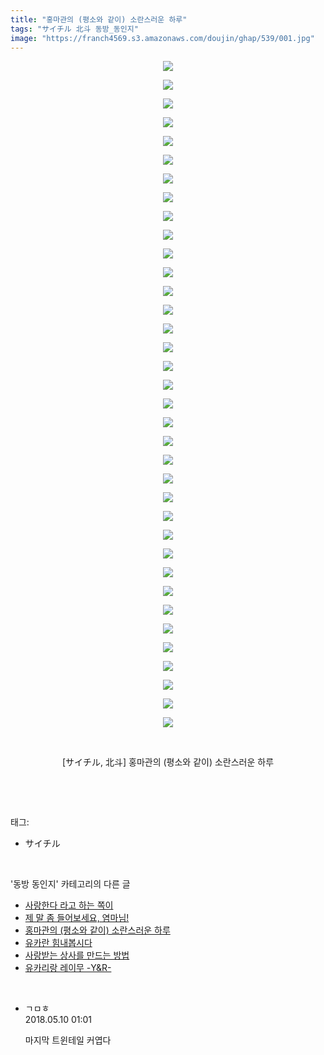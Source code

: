 ```yaml
---
title: "홍마관의 (평소와 같이) 소란스러운 하루"
tags: "サイチル 北斗 동방_동인지"
image: "https://franch4569.s3.amazonaws.com/doujin/ghap/539/001.jpg"
---
```

<div class="article">
<p style="text-align: center; clear: none; float: none;"><img src="{{ site.imgserver2 }}/ghap/539/001.jpg"/></p>
<p style="text-align: center; clear: none; float: none;"><img src="{{ site.imgserver2 }}/ghap/539/002.jpg"/></p>
<p style="text-align: center; clear: none; float: none;"><img src="{{ site.imgserver2 }}/ghap/539/003.jpg"/></p>
<p style="text-align: center; clear: none; float: none;"><img src="{{ site.imgserver2 }}/ghap/539/004.jpg"/></p>
<p style="text-align: center; clear: none; float: none;"><img src="{{ site.imgserver2 }}/ghap/539/005.jpg"/></p>
<p style="text-align: center; clear: none; float: none;"><img src="{{ site.imgserver2 }}/ghap/539/006.jpg"/></p>
<p style="text-align: center; clear: none; float: none;"><img src="{{ site.imgserver2 }}/ghap/539/007.jpg"/></p>
<p style="text-align: center; clear: none; float: none;"><img src="{{ site.imgserver2 }}/ghap/539/008.jpg"/></p>
<p style="text-align: center; clear: none; float: none;"><img src="{{ site.imgserver2 }}/ghap/539/009.jpg"/></p>
<p style="text-align: center; clear: none; float: none;"><img src="{{ site.imgserver2 }}/ghap/539/010.jpg"/></p>
<p style="text-align: center; clear: none; float: none;"><img src="{{ site.imgserver2 }}/ghap/539/011.jpg"/></p>
<p style="text-align: center; clear: none; float: none;"><img src="{{ site.imgserver2 }}/ghap/539/012.jpg"/></p>
<p style="text-align: center; clear: none; float: none;"><img src="{{ site.imgserver2 }}/ghap/539/013.jpg"/></p>
<p style="text-align: center; clear: none; float: none;"><img src="{{ site.imgserver2 }}/ghap/539/014.jpg"/></p>
<p style="text-align: center; clear: none; float: none;"><img src="{{ site.imgserver2 }}/ghap/539/015.jpg"/></p>
<p style="text-align: center; clear: none; float: none;"><img src="{{ site.imgserver2 }}/ghap/539/016.jpg"/></p>
<p style="text-align: center; clear: none; float: none;"><img src="{{ site.imgserver2 }}/ghap/539/017.jpg"/></p>
<p style="text-align: center; clear: none; float: none;"><img src="{{ site.imgserver2 }}/ghap/539/018.jpg"/></p>
<p style="text-align: center; clear: none; float: none;"><img src="{{ site.imgserver2 }}/ghap/539/019.jpg"/></p>
<p style="text-align: center; clear: none; float: none;"><img src="{{ site.imgserver2 }}/ghap/539/020.jpg"/></p>
<p style="text-align: center; clear: none; float: none;"><img src="{{ site.imgserver2 }}/ghap/539/021.jpg"/></p>
<p style="text-align: center; clear: none; float: none;"><img src="{{ site.imgserver2 }}/ghap/539/022.jpg"/></p>
<p style="text-align: center; clear: none; float: none;"><img src="{{ site.imgserver2 }}/ghap/539/023.jpg"/></p>
<p style="text-align: center; clear: none; float: none;"><img src="{{ site.imgserver2 }}/ghap/539/024.jpg"/></p>
<p style="text-align: center; clear: none; float: none;"><img src="{{ site.imgserver2 }}/ghap/539/025.jpg"/></p>
<p style="text-align: center; clear: none; float: none;"><img src="{{ site.imgserver2 }}/ghap/539/026.jpg"/></p>
<p style="text-align: center; clear: none; float: none;"><img src="{{ site.imgserver2 }}/ghap/539/027.jpg"/></p>
<p style="text-align: center; clear: none; float: none;"><img src="{{ site.imgserver2 }}/ghap/539/028.jpg"/></p>
<p style="text-align: center; clear: none; float: none;"><img src="{{ site.imgserver2 }}/ghap/539/029.jpg"/></p>
<p style="text-align: center; clear: none; float: none;"><img src="{{ site.imgserver2 }}/ghap/539/030.jpg"/></p>
<p style="text-align: center; clear: none; float: none;"><img src="{{ site.imgserver2 }}/ghap/539/031.jpg"/></p>
<p style="text-align: center; clear: none; float: none;"><img src="{{ site.imgserver2 }}/ghap/539/032.jpg"/></p>
<p style="text-align: center; clear: none; float: none;"><img src="{{ site.imgserver2 }}/ghap/539/033.jpg"/></p>
<p style="text-align: center; clear: none; float: none;"><img src="{{ site.imgserver2 }}/ghap/539/034.jpg"/></p>
<p style="text-align: center; clear: none; float: none;"><img src="{{ site.imgserver2 }}/ghap/539/035.jpg"/></p>
<p style="text-align: center; clear: none; float: none;"><img src="{{ site.imgserver2 }}/ghap/539/036.jpg"/></p>
<p style="text-align: center; clear: none; float: none;"><br/></p>
<p style="text-align: center; clear: none; float: none;">[サイチル, 北斗] 홍마관의 (평소와 같이) 소란스러운 하루</p>
<p><br/></p>
</div><br/>
<div class="tagTrail">
<p>태그: </p>
<ul>
<li>サイチル</li>
</ul>
</div><br/>
<div class="another">
<p>'동방 동인지' 카테고리의 다른 글</p>
<ul>
<li><a href="/ghap_543">사랑한다 라고 하는 쪽이</a></li>
<li><a href="/ghap_540">제 말 좀 들어보세요, 염마님!</a></li>
<li><a href="/ghap_539">홍마관의 (평소와 같이) 소란스러운 하루</a></li>
<li><a href="/ghap_538">유카란 힘내봅시다</a></li>
<li><a href="/ghap_537">사랑받는 상사를 만드는 방법</a></li>
<li><a href="/ghap_536">유카리랑 레이무 -Y&amp;R-</a></li>
</ul>
</div><br/>
<div class="cb_module cb_fluid">
<div class="cb_wrt cb_profile">
<div class="comment">
<ul>
<li class="cb_thumb_off" id="comment15253388">
<div class="cb_comment_area">
<div class="cb_info_area">
<div class="cb_section">
<span class="cb_nick_name">ㄱㅁㅎ</span>
</div>
<div class="cb_section">
<span class="cb_date">2018.05.10 01:01 </span>
</div>
</div>
<div class="cb_dsc_comment">
<p class="cb_dsc">
											마지막 트윈테일 커엽다
										</p>
</div>
</div></li>
</ul>
</div>
</div><!-- commentList close -->
</div><br/>
